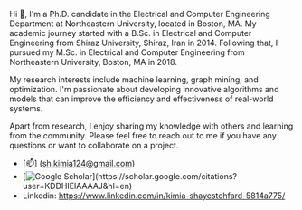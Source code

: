 Hi 👋, I'm a Ph.D. candidate in the Electrical and Computer Engineering Department at Northeastern University, located in Boston, MA. My academic journey started with a B.Sc. in Electrical and Computer Engineering from Shiraz University, Shiraz, Iran in 2014. Following that, I pursued my M.Sc. in Electrical and Computer Engineering from Northeastern University, Boston, MA in 2018.

My research interests include machine learning, graph mining, and optimization. I'm passionate about developing innovative algorithms and models that can improve the efficiency and effectiveness of real-world systems.

Apart from research, I enjoy sharing my knowledge with others and learning from the community. Please feel free to reach out to me if you have any questions or want to collaborate on a project.


- [📫] (sh.kimia124@gmail.com)
- [![Google Scholar]([https://github.com/shayestehfard/shayestehfard/blob/main/LinkedIn_logo_initials.png]](https://github.com/shayestehfard/shayestehfard/blob/main/google-scholar4372.jpg))](https://scholar.google.com/citations?user=KDDHIEIAAAAJ&hl=en)
- Linkedin: https://www.linkedin.com/in/kimia-shayestehfard-5814a775/




